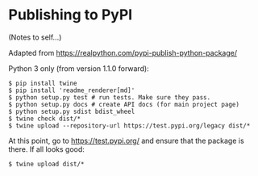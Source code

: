 # Publishing to PyPI

(Notes to self...)

Adapted from <https://realpython.com/pypi-publish-python-package/>

Python 3 only (from version 1.1.0 forward):

```
$ pip install twine
$ pip install 'readme_renderer[md]'
$ python setup.py test # run tests. Make sure they pass.
$ python setup.py docs # create API docs (for main project page)
$ python setup.py sdist bdist_wheel
$ twine check dist/*
$ twine upload --repository-url https://test.pypi.org/legacy dist/*
```

At this point, go to <https://test.pypi.org/> and ensure that the package
is there. If all looks good:

```
$ twine upload dist/*
```
